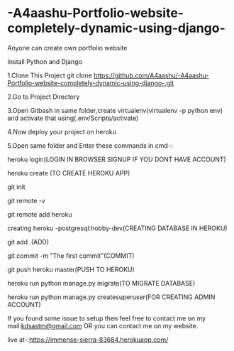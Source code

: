 # -A4aashu-Portfolio-website-completely-dynamic-using-django-
Anyone can create own portfolio website

Install Python and Django

1.Clone This Project git clone  https://github.com/A4aashu/-A4aashu-Portfolio-website-completely-dynamic-using-django-.git

2.Go to Project Directory

3.Open Gitbash in same folder,create virtualenv(virtualenv -p python env) and activate that using(.env/Scripts/activate)

4.Now deploy your project on heroku 

5.Open same folder and Enter these commands in cmd-:

heroku login(LOGIN IN BROWSER SIGNUP IF YOU DONT HAVE ACCOUNT)

heroku create (TO CREATE HEROKU APP)

git init

git remote -v

git remote add heroku <url provided by heroku create command>

creating heroku -postgresql:hobby-dev(CREATING DATABASE IN HEROKU)

git add .(ADD)

git commit -m "The first commit"(COMMIT)

git push heroku master(PUSH TO HEROKU)

heroku run python manage.py migrate(TO MIGRATE DATABASE)

heroku run python manage.py createsuperuser(FOR CREATING ADMIN ACCOUNT)


If you found some issue to setup then feel free to contact me on my mail:kdsastm@gmail.com OR you can contact me on my website.

live at-:https://immense-sierra-83684.herokuapp.com/
